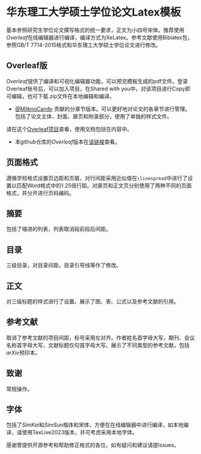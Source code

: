 # 华东理工大学硕士学位论文Latex模板
基本参照研究生学位论文撰写格式的统一要求，正文为小四号宋体。推荐使用*Overleaf*在线编辑器进行编译，编译方式为XeLatex。参考文献使用Biblatex包，参照GB/T 7714-2015格式和华东理工大学硕士学位论文进行修改。
## Overleaf版
*Overleaf*提供了编译和可视化编辑器功能，可以预览模板生成的pdf文件。登录Overleaf账号后，可以加入项目，在Shared with you中，对该项目进行Copy即可编辑，也可下载.zip文件在本地编辑和编译。

- [@MilknoCandy](https://github.com/MilknoCandy) 贡献的分章节版本。可以更好地对论文的各章节进行管理。包括了论文主体、封面、扉页和附录部分，使用了单独的样式文件。

请在这个[Overleaf项目](https://www.overleaf.com/read/xcsmmdmghtps#3a2d48)查看，使用文档包括在内容中。

- 本github仓库的*Overleaf*版本在[该链接](https://www.overleaf.com/read/cpxbnpbxpphf#d8751a)查看。
## 页面格式
遵循学校格式设置页边距和页眉，对行间距采用近似值在`\linespread`中进行了设置以匹配Word格式中的1.25倍行距。对扉页和正文页分别使用了两种不同的页面格式，并分开进行页码编码。
## 摘要
包括了缩进的列表，列表取消段前段后间距。
## 目录
三级目录，对目录间距，目录引导线等作了修改。
## 正文
对三级标题的样式进行了设置。展示了图、表、公式以及参考文献的引用。
## 参考文献
取消了参考文献的项目间距，标号采用左对齐。作者姓名首字母大写，期刊、会议名称首字母大写，文献标题仅句首字母大写。展示了不同类型的参考文献，包括*arXiv*预印本。
## 致谢
常规操作。
## 字体
包括了*SimKai*和*SimSun*楷体和宋体，方便在在线编辑器中进行编译，如本地编译，请使用TexLive2023版本，并可考虑采用本地字体。

感谢曾提供开源参考和帮助修正格式的各位，如有疑问和建议请提Issues。